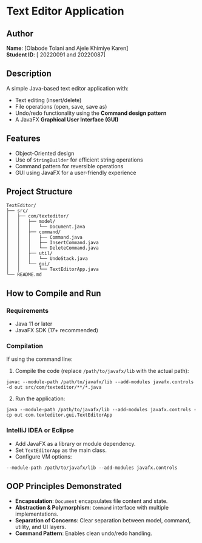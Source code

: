 # Text Editor Application

## Author
**Name**: [Olabode Tolani and Ajele Khimiye Karen]  
**Student ID**: [ 20220091 and 20220087]

## Description
A simple Java-based text editor application with:
- Text editing (insert/delete)
- File operations (open, save, save as)
- Undo/redo functionality using the **Command design pattern**
- A JavaFX **Graphical User Interface (GUI)**

## Features
- Object-Oriented design
- Use of `StringBuilder` for efficient string operations
- Command pattern for reversible operations
- GUI using JavaFX for a user-friendly experience

## Project Structure
```
TextEditor/
├── src/
│   ├── com/texteditor/
│   │   ├── model/
│   │   │   └── Document.java
│   │   ├── command/
│   │   │   ├── Command.java
│   │   │   ├── InsertCommand.java
│   │   │   └── DeleteCommand.java
│   │   ├── util/
│   │   │   └── UndoStack.java
│   │   └── gui/
│   │       └── TextEditorApp.java
└── README.md
```

## How to Compile and Run

### Requirements
- Java 11 or later
- JavaFX SDK (17+ recommended)

### Compilation
If using the command line:

1. Compile the code (replace `/path/to/javafx/lib` with the actual path):
```
javac --module-path /path/to/javafx/lib --add-modules javafx.controls -d out src/com/texteditor/**/*.java
```

2. Run the application:
```
java --module-path /path/to/javafx/lib --add-modules javafx.controls -cp out com.texteditor.gui.TextEditorApp
```

### IntelliJ IDEA or Eclipse
- Add JavaFX as a library or module dependency.
- Set `TextEditorApp` as the main class.
- Configure VM options:
```
--module-path /path/to/javafx/lib --add-modules javafx.controls
```

## OOP Principles Demonstrated
- **Encapsulation**: `Document` encapsulates file content and state.
- **Abstraction & Polymorphism**: `Command` interface with multiple implementations.
- **Separation of Concerns**: Clear separation between model, command, utility, and UI layers.
- **Command Pattern**: Enables clean undo/redo handling.

